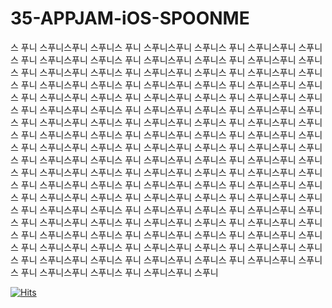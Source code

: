 # 35-APPJAM-iOS-SPOONME
스 푸니 스푸니스푸니 스푸니스 푸니 스푸니스푸니 스푸니스 푸니 스푸니스푸니 스푸니스 푸니 스푸니스푸니 스푸니스 푸니 스푸니스푸니 스푸니스 푸니 스푸니스푸니 스푸니스 푸니 스푸니스푸니 스푸니스 푸니 스푸니스푸니 스푸니스 푸니 스푸니스푸니 스푸니스 푸니 스푸니스푸니 스푸니스 푸니 스푸니스푸니 스푸니스 푸니 스푸니스푸니 스푸니스 푸니 스푸니스푸니 스푸니스 푸니 스푸니스푸니 스푸니스 푸니 스푸니스푸니 스푸니스 푸니 스푸니스푸니 스푸니스 푸니 스푸니스푸니 스푸니스 푸니 스푸니스푸니 스푸니스 푸니 스푸니스푸니 스푸니스 푸니 스푸니스푸니 스푸니스 푸니 스푸니스푸니 스푸니스 푸니 스푸니스푸니 스푸니스 푸니 스푸니스푸니 스푸니스 푸니 스푸니스푸니 스푸니스 푸니 스푸니스푸니 스푸니스 푸니 스푸니스푸니 스푸니스 푸니 스푸니스푸니 스푸니스 푸니 스푸니스푸니 스푸니스 푸니 스푸니스푸니 스푸니스 푸니 스푸니스푸니 스푸니스 푸니 스푸니스푸니 스푸니스 푸니 스푸니스푸니 스푸니스 푸니 스푸니스푸니 스푸니스 푸니 스푸니스푸니 스푸니스 푸니 스푸니스푸니 스푸니스 푸니 스푸니스푸니 스푸니스 푸니 스푸니스푸니 스푸니스 푸니 스푸니스푸니 스푸니스 푸니 스푸니스푸니 스푸니스 푸니 스푸니스푸니 스푸니스 푸니 스푸니스푸니 스푸니스 푸니 스푸니스푸니 스푸니스 푸니 스푸니스푸니 스푸니스 푸니 스푸니스푸니 스푸니스 푸니 스푸니스푸니 스푸니스 푸니 스푸니스푸니 스푸니스 푸니 스푸니스푸니 스푸니스 푸니 스푸니스푸니 스푸니스 푸니 스푸니스푸니 스푸니스 푸니 스푸니스푸니 스푸니스 푸니 스푸니스푸니 스푸니스 푸니 스푸니스푸니 스푸니스 푸니 스푸니스푸니 스푸니스 푸니 스푸니스푸니 스푸니스 푸니 스푸니스푸니 스푸니스 푸니 스푸니스푸니 스푸니

[![Hits](https://hits.seeyoufarm.com/api/count/incr/badge.svg?url=https%3A%2F%2Fgithub.com%2FSOPT-all%2F35-APPJAM-iOS-SPOONY&count_bg=%2379C83D&title_bg=%23555555&icon=&icon_color=%23E7E7E7&title=hits&edge_flat=false)](https://hits.seeyoufarm.com)

